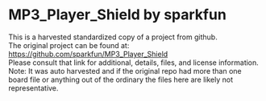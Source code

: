 
# MP3_Player_Shield by sparkfun  
This is a harvested standardized copy of a project from github.  
The original project can be found at:  
https://github.com/sparkfun/MP3_Player_Shield  
Please consult that link for additional, details, files, and license information.  
Note: It was auto harvested and if the original repo had more than one board file or anything out of the ordinary the files here are likely not representative.  
    